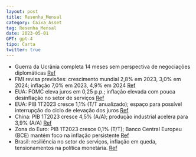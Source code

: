 ```yaml
---
layout: post
title: Resenha_Mensal
category: Caixa_Asset
tag: Resenha_Mensal
date: 2023-05-01
GPT: gpt-4
tipo: Carta
twitter: true
---
```


- Guerra da Ucrânia completa 14 meses sem perspectiva de negociações diplomáticas
<a href="#" onclick="search_on_pdf('Abril de  2023 RESENHA MENSAL CAIXA DTVM DITER—Diretoria Gestão de Fundos de Investimento       ')">Ref</a>
- FMI revisa previsões: crescimento mundial 2,8% em 2023, 3,0% em 2024; inflação 7,0% em 2023, 4,9% em 2024
<a href="#" onclick="search_on_pdf('3,0% em 2024, enquanto a inflação apresentou uma tendência de alta, de 6,6% para 7,0% em 2023 e de 4')">Ref</a>
- EUA: FOMC eleva juros em 0,25 p.p.; inflação elevada com pouca desinflação no setor de serviços
<a href="#" onclick="search_on_pdf('alta no cenário prospectivo, o que levou a autoridade monetária a elevar os juros em 0,50 ponto perc')">Ref</a>
- EUA: PIB 1T2023 cresce 1,1% (T/T anualizado); espaço para possível interrupção do ciclo de elevação dos juros
<a href="#" onclick="search_on_pdf('3,0% em 2024, enquanto a inflação apresentou uma tendência de alta, de 6,6% para 7,0% em 2023 e de 4')">Ref</a>
- China: PIB 1T2023 cresce 4,5% (A/A); produção industrial acelera para 3,9% (A/A)
<a href="#" onclick="search_on_pdf('• Com relação à atividade econômica, o PIB do 1T2023 da China cresceu 4,5% (A/A) ante 2,9% (A/A) do')">Ref</a>
- Zona do Euro: PIB 1T2023 cresce 0,1% (T/T); Banco Central Europeu (BCE) mantém foco na inflação persistente
<a href="#" onclick="search_on_pdf('Zona do Euro • Na Zona do Euro, a prévia da inflação medida pelo do CPI de março desacelerou de 8,')">Ref</a>
- Brasil: resiliência no setor de serviços, inflação em queda, tensionamentos na política monetária.
<a href="#" onclick="search_on_pdf('setor externo. Também vale citar a significativa resiliência do setor de serviços, as condições fina')">Ref</a>
